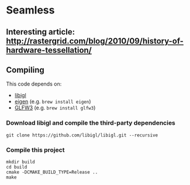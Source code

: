 # Seamless

## Interesting article: http://rastergrid.com/blog/2010/09/history-of-hardware-tessellation/
## Compiling

This code depends on:

- [libigl](https://github.com/libigl/libigl)
- [eigen](http://eigen.tuxfamily.org/) (e.g. `brew install eigen`)
- [GLFW3](http://www.glfw.org/) (e.g. `brew install glfw3`)

### Download libigl and compile the third-party dependencies
    git clone https://github.com/libigl/libigl.git --recursive

### Compile this project
    mkdir build
    cd build
    cmake -DCMAKE_BUILD_TYPE=Release ..
    make
